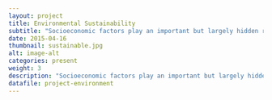 ```yaml
---
layout: project
title: Environmental Sustainability
subtitle: "Socioeconomic factors play an important but largely hidden role in home-energy consumption. Most studies have targeted single-family, affluent households, and as a result, energy monitoring systems do not address the needs of renters and low-income individuals. These projects aim to fill this open area of research."
date: 2015-04-16
thumbnail: sustainable.jpg
alt: image-alt
categories: present
weight: 3
description: "Socioeconomic factors play an important but largely hidden role in home-energy consumption. Most studies have targeted single-family, affluent households, and as a result, energy monitoring systems do not address the needs of renters and low-income individuals. Thirty-five percent of the U.S. population rent their homes (NMHC, 2012), and 32% of households earn less than $30k per year (U.S. Census, 2012). Though median energy use for home heating and cooling is the same as that in more affluent households, low-income households must spend a greater percentage of their incomeon energy (Bin, 2002). Renters lack full autonomy over their homes due to tenancy issues, and class and poverty issues affect the autonomy of individuals with respect to energy use. Exactly how autonomy and tenants’ relationships with other stakeholders affect their use of energy was not well understood, and details about energy use in low-income households were relatively unknown in HCI. Our projects help to fill this open area of research."
datafile: project-environment
---
```

